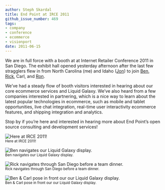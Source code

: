 ```yaml
---
author: Steph Skardal
title: End Point at IRCE 2011
github_issue_number: 469
tags:
- company
- conference
- ecommerce
- visionport
date: 2011-06-15
---
```


We are in full force with a booth at at Internet Retailer Conference 2011 in San Diego. The exhibit hall opened yesterday afternoon after the last few stragglers flew in from North Carolina (me) and Idaho ([Jon](/team/jon-jensen/)) to join [Ben](/team/benjamin-goldstein/), [Rick](/team/rick-peltzman/), Carl, and [Ron](/team/ron-phipps/).

We’ve had a steady flow of booth visitors interested in hearing about our core ecommerce services and Liquid Galaxy. We’ve also heard from a few companies interested in partnering, which is a nice way to learn about the latest popular technologies in ecommerce, such as mobile and tablet opportunities, live chat integration, real-time user interactivity ecommerce features, and shipping integration and analytics.

Stop by if you’re here and interested in hearing more about End Point’s open source consulting and development services!

![Here at IRCE 2011!](/blog/2011/06/end-point-at-irce-2011/image-0.jpeg)<br>
<small>Here at IRCE 2011!</small>

![Ben navigates our Liquid Galaxy display.](/blog/2011/06/end-point-at-irce-2011/image-1.jpeg)<br>
<small>Ben navigates our Liquid Galaxy display.</small>

![Rick navigates through San Diego before a team dinner.](/blog/2011/06/end-point-at-irce-2011/image-2.jpeg)<br>
<small>Rick navigates through San Diego before a team dinner.</small>

![Ben & Carl pose in front our our Liquid Galaxy display.](/blog/2011/06/end-point-at-irce-2011/image-3.jpeg)<br>
<small>Ben & Carl pose in front our our Liquid Galaxy display.</small>

